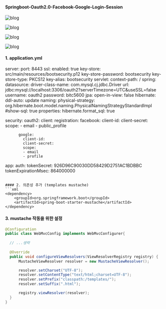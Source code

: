 #### Springboot-Oauth2.0-Facebook-Google-Login-Session

![blog](https://postfiles.pstatic.net/MjAxOTEyMjNfNDQg/MDAxNTc3MTA0ODI0NDcz.hU5i5qOfCcQND812FoIlRqe48OTeTYyQPuOQmr_GHMkg.llSHTc3Fo4KeCV2lgjXZpveCVhsQCfhwdh_z4AxxE_Ag.PNG.getinthere/Screenshot_78.png?type=w773)

![blog](https://postfiles.pstatic.net/MjAxOTEyMjNfNTQg/MDAxNTc3MTA0ODI0NDc0.7uY2TtTvD8YB6Vx_4KxmKP4xOvYWdzBAu36XAxLymtUg.dHHk6Mkqwz7bvtviB7pdVTZ1cPZqpkDWKmoRl5Kanl0g.PNG.getinthere/Screenshot_79.png?type=w773)

![blog](https://postfiles.pstatic.net/MjAxOTEyMjNfMTQ2/MDAxNTc3MTA0ODI0NDcz.bjHb6lolyy0B4Zd8CI80_qBEpqhJpSld5whDkDMqi0Ig.RvcfbQpejCNOS9JMqMxzQMXMwzcxvTKXW4wyRywAvGsg.PNG.getinthere/Screenshot_80.png?type=w773)

![blog](https://postfiles.pstatic.net/MjAxOTEyMjNfMjkg/MDAxNTc3MTA0ODk5NTAz.dgsxPDjV5CtZCQ2A8TkPNEJ0WYPMWnRd4acN7wHgxNog.s9d-VjMpiE33U42bnxA1PW1LHMS7R5YV8JfEmVK0W_kg.PNG.getinthere/Screenshot_82.png?type=w773)

#### 1. application.yml
server:
  port: 8443
  ssl:
    enabled: true
    key-store: src/main/resources/bootsecurity.p12
    key-store-password: bootsecurity
    key-store-type: PKCS12
    key-alias: bootsecurity
  servlet:
    context-path: /
spring:
  datasource:
    driver-class-name: com.mysql.cj.jdbc.Driver
    url: jdbc:mysql://localhost:3306/oauth2?serverTimezone=UTC&useSSL=false
    username: oauth2
    password: bitc5600
  jpa:
    open-in-view: false
    hibernate:
      ddl-auto: update
      naming:
        physical-strategy: org.hibernate.boot.model.naming.PhysicalNamingStrategyStandardImpl
    #show-sql: true
    properties:
      hibernate.format_sql: true

  security:
    oauth2:
      client:
        registration:
          facebook:
            client-id: 
            client-secret:  
            scope:
            - email
            - public_profile

          google: 
            client-id: 
            client-secret: 
            scope: 
            - email
            - profile

app:
  auth:
    tokenSecret: 926D96C90030DD58429D2751AC1BDBBC
    tokenExpirationMsec: 864000000
          
```

#### 2. 의존성 추가 (templates mustache)
```xml
<dependency>
	<groupId>org.springframework.boot</groupId>
	<artifactId>spring-boot-starter-mustache</artifactId>
</dependency>
```

#### 3. mustache 작동을 위한 설정
```java
@Configuration
public class WebMvcConfig implements WebMvcConfigurer{  
  
  // ...생략
  
  @Override
  public void configureViewResolvers(ViewResolverRegistry registry) {
      MustacheViewResolver resolver = new MustacheViewResolver();

      resolver.setCharset("UTF-8");
      resolver.setContentType("text/html;charset=UTF-8");
      resolver.setPrefix("classpath:/templates/");
      resolver.setSuffix(".html");

      registry.viewResolver(resolver);
  }
}
```
